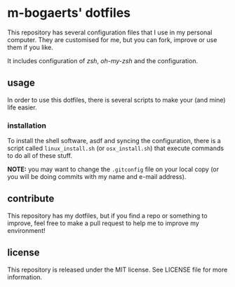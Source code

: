 # m-bogaerts' dotfiles

This repository has several configuration files that I use in my personal computer. They are customised for me, but you can fork, improve or use them if you like.

It includes configuration of *zsh*, *oh-my-zsh* and the configuration.

## usage
In order to use this dotfiles, there is several scripts to make your (and mine) life easier.

### installation
To install the shell software, asdf and syncing the configuration, there is a script called `linux_install.sh` (or `osx_install.sh`) that execute commands to do all of these stuff.

**NOTE:** you may want to change the `.gitconfig` file on your local copy (or you will be doing commits with my name and e-mail address).

## contribute
This repository has my dotfiles, but if you find a repo or something to improve, feel free to make a pull request to help me to improve my environment!

## license
This repository is released under the MIT license. See LICENSE file for more information.
